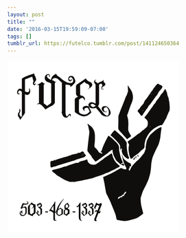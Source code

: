```yaml
---
layout: post
title: ""
date: '2016-03-15T19:59:09-07:00'
tags: []
tumblr_url: https://futelco.tumblr.com/post/141124650364
---
```

 ![](/images/blog/tumblr_o442ylrWpB1th5ccio1_400.png)  
